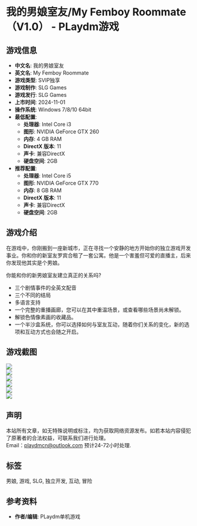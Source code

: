 # 我的男娘室友/My Femboy Roommate（V1.0） - PLaydm游戏

## 游戏信息

- **中文名**: 我的男娘室友
- **英文名**: My Femboy Roommate
- **游戏类型**: SVIP独享
- **游戏制作**: SLG Games
- **游戏发行**: SLG Games
- **上市时间**: 2024-11-01
- **操作系统**: Windows 7/8/10 64bit
- **最低配置**:
  - **处理器**: Intel Core i3
  - **图形**: NVIDIA GeForce GTX 260
  - **内存**: 4 GB RAM
  - **DirectX 版本**: 11
  - **声卡**: 兼容DirectX
  - **硬盘空间**: 2GB
- **推荐配置**:
  - **处理器**: Intel Core i5
  - **图形**: NVIDIA GeForce GTX 770
  - **内存**: 8 GB RAM
  - **DirectX 版本**: 11
  - **声卡**: 兼容DirectX
  - **硬盘空间**: 2GB

## 游戏介绍

在游戏中，你刚搬到一座新城市，正在寻找一个安静的地方开始你的独立游戏开发事业。你和你的新室友罗宾合租了一套公寓。他是一个害羞但可爱的直播主，后来你发现他其实是个男娘。

你能和你的新男娘室友建立真正的关系吗?

- 三个剧情事件的全英文配音
- 三个不同的结局
- 多语言支持
- 一个完整的重播画廊，您可以在其中重温场景，或查看哪些场景尚未解锁。
- 解锁色情像素画的收藏品。
- 一个半沙盒系统，你可以选择如何与室友互动，随着你们关系的变化，新的选项和互动方式也会随之开启。

## 游戏截图

![](https://www.playdmcn.com/wp-content/uploads/2024/11/1730466945-bdcf07582f1c25e.webp)  
![](https://www.playdmcn.com/wp-content/uploads/2024/11/1730466952-263b269259aed30.webp)  
![](https://www.playdmcn.com/wp-content/uploads/2024/11/1730466958-acb909498afd922.webp)  
![](https://www.playdmcn.com/wp-content/uploads/2024/11/1730466964-fbe727908f98f1d.webp)  
![](https://www.playdmcn.com/wp-content/uploads/2024/11/1730466972-df36a3cc7096813.webp)  
![](https://www.playdmcn.com/wp-content/uploads/2024/11/1730466979-4f6a2d901a57ec0.webp)  

## 声明

本站所有文章，如无特殊说明或标注，均为获取网络资源发布。如若本站内容侵犯了原著者的合法权益，可联系我们进行处理。  
Email：playdmcn@outlook.com 预计24-72小时处理.

## 标签

男娘, 游戏, SLG, 独立开发, 互动, 冒险

## 参考资料

- **作者/编辑**: PLaydm单机游戏